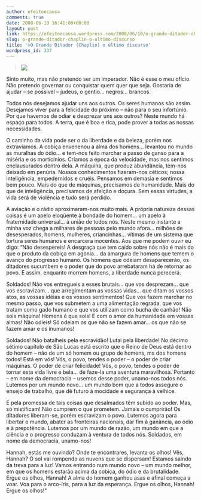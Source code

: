 ```yaml
---
author: efeitoecausa
comments: true
date: 2008-06-10 16:41:00+00:00
layout: post
link: https://efeitoecausa.wordpress.com/2008/06/10/o-grande-ditador-chaplin-o-ultimo-discurso/
slug: o-grande-ditador-chaplin-o-ultimo-discurso
title: '>O Grande Ditador (Chaplin) o ùltimo discurso'
wordpress_id: 337
---
```


>[![](http://efeitoecausa.files.wordpress.com/2008/06/chaplingreatdictator.jpg?w=300)](http://efeitoecausa.files.wordpress.com/2008/06/chaplingreatdictator.jpg)  


<blockquote></blockquote>

  
  
Sinto muito, mas não pretendo ser um imperador. Não é esse o meu ofício. Não pretendo governar ou conquistar quem quer que seja. Gostaria de ajudar – se possível – judeus, o gentio... negros... brancos.  
  
Todos nós desejamos ajudar uns aos outros. Os seres humanos são assim. Desejamos viver para a felicidade do próximo – não para o seu infortúnio. Por que havemos de odiar e desprezar uns aos outros? Neste mundo há espaço para todos. A terra, que é boa e rica, pode prover a todas as nossas necessidades.  
  
O caminho da vida pode ser o da liberdade e da beleza, porém nos extraviamos. A cobiça envenenou a alma dos homens... levantou no mundo as muralhas do ódio... e tem-nos feito marchar a passo de ganso para a miséria e os morticínios. Criamos a época da velocidade, mas nos sentimos enclausurados dentro dela. A máquina, que produz abundância, tem-nos deixado em penúria. Nossos conhecimentos fizeram-nos céticos; nossa inteligência, empedernidos e cruéis. Pensamos em demasia e sentimos bem pouco. Mais do que de máquinas, precisamos de humanidade. Mais do que de inteligência, precisamos de afeição e doçura. Sem essas virtudes, a vida será de violência e tudo será perdido.  
  
A aviação e o rádio aproximaram-nos muito mais. A própria natureza dessas coisas é um apelo eloqüente à bondade do homem... um apelo à fraternidade universal... à união de todos nós. Neste mesmo instante a minha voz chega a milhares de pessoas pelo mundo afora... milhões de desesperados, homens, mulheres, criancinhas... vítimas de um sistema que tortura seres humanos e encarcera inocentes. Aos que me podem ouvir eu digo: “Não desespereis! A desgraça que tem caído sobre nós não é mais do que o produto da cobiça em agonia... da amargura de homens que temem o avanço do progresso humano. Os homens que odeiam desaparecerão, os ditadores sucumbem e o poder que do povo arrebataram há de retornar ao povo. E assim, enquanto morrem homens, a liberdade nunca perecerá.  
  
Soldados! Não vos entregueis a esses brutais... que vos desprezam... que vos escravizam... que arregimentam as vossas vidas... que ditam os vossos atos, as vossas idéias e os vossos sentimentos! Que vos fazem marchar no mesmo passo, que vos submetem a uma alimentação regrada, que vos tratam como gado humano e que vos utilizam como bucha de canhão! Não sois máquina! Homens é que sois! E com o amor da humanidade em vossas almas! Não odieis! Só odeiam os que não se fazem amar... os que não se fazem amar e os inumanos!  
  
Soldados! Não batalheis pela escravidão! Lutai pela liberdade! No décimo sétimo capítulo de São Lucas está escrito que o Reino de Deus está dentro do homem – não de um só homem ou grupo de homens, ms dos homens todos! Está em vós! Vós, o povo, tendes o poder – o poder de criar máquinas. O poder de criar felicidade! Vós, o povo, tendes o poder de tornar esta vida livre e bela... de faze-la uma aventura maravilhosa. Portanto – em nome da democracia – usemos desse poder, unamo-nos todos nós. Lutemos por um mundo novo... um mundo bom que a todos assegure o ensejo de trabalho, que dê futuro à mocidade e segurança à velhice.  
  
É pela promessa de tais coisas que desalmados têm subido ao poder. Mas, só mistificam! Não cumprem o que prometem. Jamais o cumprirão! Os ditadores liberam-se, porém escravizam o povo. Lutemos agora para libertar o mundo, abater as fronteiras nacionais, dar fim à ganância, ao ódio e à prepotência. Lutemos por um mundo de razão, um mundo em que a ciência e o progresso conduzam à ventura de todos nós. Soldados, em nome da democracia, unamo-nos!  
  
Hannah, estás me ouvindo? Onde te encontrares, levanta os olhos! Vês, Hannah? O sol vai rompendo as nuvens que se dispersam! Estamos saindo da treva para a luz! Vamos entrando num mundo novo – um mundo melhor, em que os homens estarão acima da cobiça, do ódio e da brutalidade. Ergue os olhos, Hannah! A alma do homem ganhou asas e afinal começa a voar. Voa para o arco-íris, para a luz da esperança. Ergue os olhos, Hannah! Ergue os olhos!"
